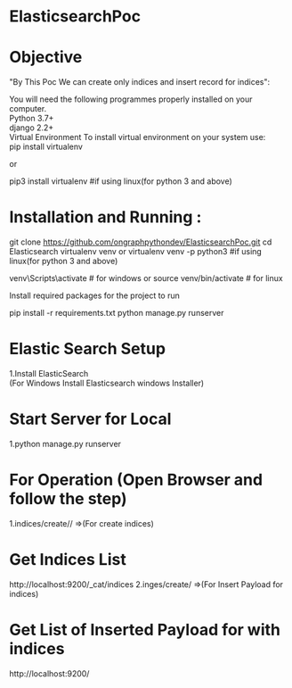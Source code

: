 # ElasticsearchPoc
# Objective

"By This Poc We can create only indices and insert record for indices":

You will need the following programmes properly installed on your computer.<br>
Python 3.7+<br>
django 2.2+<br>
Virtual Environment To install virtual environment on your system use:<br>
pip install virtualenv<br>

or

pip3 install virtualenv #if using linux(for python 3 and above)<br>

# Installation and Running :

git clone https://github.com/ongraphpythondev/ElasticsearchPoc.git
cd Elasticsearch
virtualenv venv or virtualenv venv -p python3 #if using linux(for python 3 and above)

venv\Scripts\activate # for windows or source venv/bin/activate # for linux

Install required packages for the project to run

pip install -r requirements.txt
python manage.py runserver
# Elastic Search Setup

1.Install ElasticSearch<br>
  (For Windows Install Elasticsearch windows Installer)
# Start Server for Local
1.python manage.py runserver

# For Operation (Open Browser and follow the step)
1.indices/create/<Name of Indices>/   =>(For create indices)
# Get Indices List
  http://localhost:9200/_cat/indices
2.inges/create/<indices Name>     =>(For Insert Payload for indices)
# Get List of Inserted Payload for with indices
  http://localhost:9200/<Name of Indices>
 

